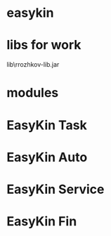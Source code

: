 # easykin
# libs for work
lib\rrozhkov-lib.jar

# modules
# EasyKin Task
# EasyKin Auto
# EasyKin Service
# EasyKin Fin